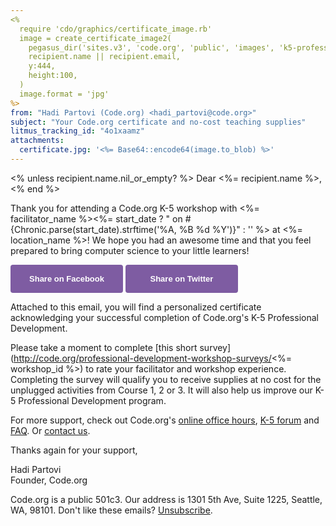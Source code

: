 ```yaml
---
<%
  require 'cdo/graphics/certificate_image.rb'
  image = create_certificate_image2(
    pegasus_dir('sites.v3', 'code.org', 'public', 'images', 'k5-professional-development-certificate-2014.png'),
    recipient.name || recipient.email,
    y:444,
    height:100,
  )
  image.format = 'jpg'
%>
from: "Hadi Partovi (Code.org) <hadi_partovi@code.org>"
subject: "Your Code.org certificate and no-cost teaching supplies"
litmus_tracking_id: "4o1xaamz"
attachments:
  certificate.jpg: '<%= Base64::encode64(image.to_blob) %>'
---
```

<% unless recipient.name.nil_or_empty? %>
Dear <%= recipient.name %>,
<% end %>

Thank you for attending a Code.org K-5 workshop with <%= facilitator_name %><%= start_date ? " on #{Chronic.parse(start_date).strftime('%A, %B %d %Y')}" : '' %> at <%= location_name %>! We hope you had an awesome time and that you feel prepared to bring computer science to your little learners!

<div><!--[if mso]>
  <v:roundrect xmlns:v="urn:schemas-microsoft-com:vml" xmlns:w="urn:schemas-microsoft-com:office:word" href="https://www.facebook.com/sharer/sharer.php?u=http%3A%2F%2Fcode.org%2Feducate%2Fk5" style="height:45px;v-text-anchor:middle;width:180px;" arcsize="9%" stroke="f" fillcolor="#7e5ca2">
    <w:anchorlock/>
    <center>
  <![endif]-->
      <a href="https://www.facebook.com/sharer/sharer.php?u=http%3A%2F%2Fcode.org%2Feducate%2Fk5"
style="background-color:#7e5ca2;border-radius:4px;color:#ffffff;display:inline-block;font-family:sans-serif;font-size:13px;font-weight:bold;line-height:45px;text-align:center;text-decoration:none;width:180px;-webkit-text-size-adjust:none;">Share on Facebook</a>
  <!--[if mso]>
    </center>
  </v:roundrect>
<![endif]--><!--[if mso]>
  <v:roundrect xmlns:v="urn:schemas-microsoft-com:vml" xmlns:w="urn:schemas-microsoft-com:office:word" href="https://twitter.com/intent/tweet?hashtags=&related=codeorg&text=Sign+up+for+computer+science+professional+development+for+K-5+educators.&url=http%3A%2F%2Fbit.ly%2F1uLtsJE" style="height:45px;v-text-anchor:middle;width:180px;" arcsize="9%" stroke="f" fillcolor="#7e5ca2">
    <w:anchorlock/>
    <center>
  <![endif]-->
      <a href="https://twitter.com/intent/tweet?hashtags=&related=codeorg&text=Sign+up+for+computer+science+professional+development+for+K-5+educators.&url=http%3A%2F%2Fbit.ly%2F1uLtsJE"
style="background-color:#7e5ca2;border-radius:4px;color:#ffffff;display:inline-block;font-family:sans-serif;font-size:13px;font-weight:bold;line-height:45px;text-align:center;text-decoration:none;width:180px;-webkit-text-size-adjust:none;">Share on Twitter</a>
  <!--[if mso]>
    </center>
  </v:roundrect>
<![endif]-->
</div>

Attached to this email, you will find a personalized certificate acknowledging your successful completion of Code.org's K-5 Professional Development.

Please take a moment to complete [this short survey](http://code.org/professional-development-workshop-surveys/<%= workshop_id %>) to rate your facilitator and workshop experience. Completing the survey will qualify you to receive supplies at no cost for the unplugged activities from Course 1, 2 or 3. It will also help us improve our K-5 Professional Development program.

For more support, check out Code.org's [online office hours](http://code.org/educate/k5/k5officehours), [K-5 forum](http://support.code.org/hc/communities/public/topics) and [FAQ](http://support.code.org/). Or [contact us](http://code.org/contact).

Thanks again for your support,

Hadi Partovi<br/>
Founder, Code.org

Code.org is a public 501c3. Our address is 1301 5th Ave, Suite 1225, Seattle, WA, 98101. Don't like these emails? [Unsubscribe](<%= unsubscribe_link %>).

